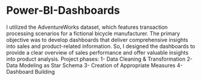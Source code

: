 # Power-BI-Dashboards
I utilized the AdventureWorks dataset, which features transaction processing scenarios for a fictional bicycle manufacturer. 
The primary objective was to develop dashboards that deliver comprehensive insights into sales and product-related information. 
So, I designed the dashboards to provide a clear overview of sales performance and offer valuable insights into product analysis.
Project phases:
1- Data Cleaning & Transformation
2- Data Modeling as Star Schema
3- Creation of Appropriate Measures
4- Dashboard Building
